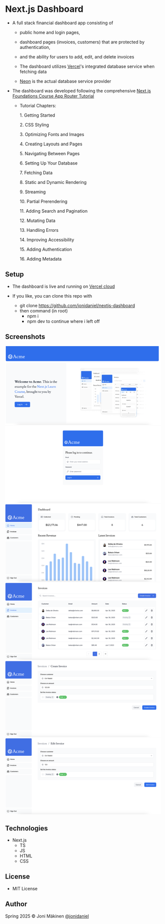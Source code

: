 # Next.js Dashboard

- A full stack financial dashboard app consisting of

  - public home and login pages,
  - dashboard pages (invoices, customers) that are protected by authentication,
  - and the ability for users to add, edit, and delete invoices

  - The dashboard utilizes [Vercel](https://vercel.com)'s integrated database service when fetching data
  - [Neon](https://neon.tech) is the actual database service provider

- The dashboard was developed following the comprehensive [Next.js Foundations Course App Router Tutorial](https://nextjs.org/learn/dashboard-app)

  - Tutorial Chapters:

    1\. Getting Started

    2\. CSS Styling

    3\. Optimizing Fonts and Images

    4\. Creating Layouts and Pages

    5\. Navigating Between Pages

    6\. Setting Up Your Database

    7\. Fetching Data

    8\. Static and Dynamic Rendering

    9\. Streaming

    10\. Partial Prerendering

    11\. Adding Search and Pagination

    12\. Mutating Data

    13\. Handling Errors

    14\. Improving Accessibility

    15\. Adding Authentication

    16\. Adding Metadata

## Setup

- The dashboard is live and running on [Vercel cloud](https://nextjs-dashboard-azure-gamma-85.vercel.app)

- If you like, you can clone this repo with

  - git clone https://github.com/jonidaniel/nextjs-dashboard
  - then command (in root)
    - npm i
    - npm dev to continue where i left off

## Screenshots

![](screenshots/front.png?raw=true)
![](screenshots/sign-in.png?raw=true)
![](screenshots/home.png?raw=true)
![](screenshots/invoices.png?raw=true)
![](screenshots/create-invoice.png?raw=true)
![](screenshots/edit-invoice.png?raw=true)

## Technologies

- Next.js
  - TS
  - JS
  - HTML
  - CSS

## License

- MIT License

## Author

Spring 2025 © Joni Mäkinen [@jonidaniel](https://github.com/jonidaniel)
